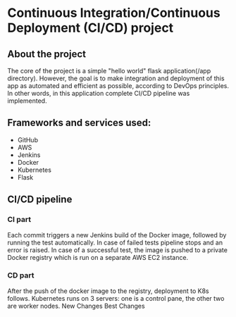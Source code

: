 # Continuous Integration/Continuous Deployment (CI/CD) project
## About the project
The core of the project is a simple "hello world" flask application(/app directory). 
However, the goal is to make integration and deployment of this app as automated and 
efficient as possible, according to DevOps principles. In other words, in this 
application complete CI/CD pipeline was implemented.
## Frameworks and services used:
* GitHub
* AWS
* Jenkins
* Docker
* Kubernetes
* Flask
## CI/CD pipeline
### CI part
Each commit triggers a new Jenkins build of the Docker image, followed by running 
the test automatically. In case of failed tests pipeline stops and an error is raised. 
In case of a successful test, the image is pushed to a private Docker registry which
is run on a separate AWS EC2 instance.
### CD part
After the push of the docker image to the registry, deployment to K8s follows. 
Kubernetes runs on 3 servers: one is a control pane, the other two are worker nodes.
New Changes
Best Changes
